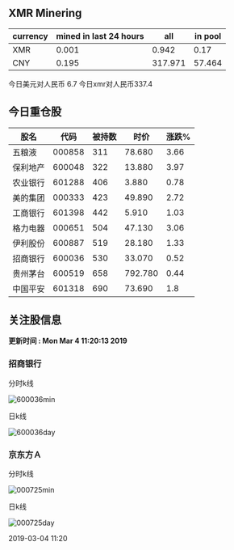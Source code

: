 ## XMR Minering

|currency|mined in last 24 hours|all|in pool|
|---|---|---|---|
|XMR|0.001|0.942|0.17|
|CNY|0.195|317.971|57.464|

今日美元对人民币 6.7	今日xmr对人民币337.4


## 今日重仓股 

|股名|代码|被持数|时价|涨跌%|
|---|---|---|---|---|
|五粮液|000858|311|78.680|3.66|
|保利地产|600048|322|13.880|3.97|
|农业银行|601288|406|3.880|0.78|
|美的集团|000333|423|49.890|2.72|
|工商银行|601398|442|5.910|1.03|
|格力电器|000651|504|47.130|3.06|
|伊利股份|600887|519|28.180|1.33|
|招商银行|600036|530|33.070|0.52|
|贵州茅台|600519|658|792.780|0.44|
|中国平安|601318|690|73.690|1.8|

## 关注股信息
**更新时间 : Mon Mar  4 11:20:13 2019**
### 招商银行 
分时k线

![600036min](http://image.sinajs.cn/newchart/min/n/sh600036.gif)

日k线

![600036day](http://image.sinajs.cn/newchart/daily/n/sh600036.gif)

### 京东方Ａ 
分时k线

![000725min](http://image.sinajs.cn/newchart/min/n/sz000725.gif)

日k线

![000725day](http://image.sinajs.cn/newchart/daily/n/sz000725.gif)

2019-03-04 11:20